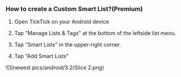 ### How to create a Custom Smart List?(Premium)

1. Open TickTick on your Android device

2. Tap "Manage Lists & Tags" at the bottom of the leftside list menu.

3. Tap "Smart Lists" in the upper-right corner.

4. Tap "Add Smart Lists"

![](newest pics/android/3.2/Slice 2.png)